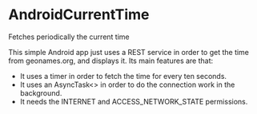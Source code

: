 # AndroidCurrentTime
Fetches periodically the current time

This simple Android app just uses a REST service in order to get the time from geonames.org, and displays it. Its main features are that:
- It uses a timer in order to fetch the time for every ten seconds.
- It uses an AsyncTask<> in order to do the connection work in the background.
- It needs the INTERNET and ACCESS_NETWORK_STATE permissions.
